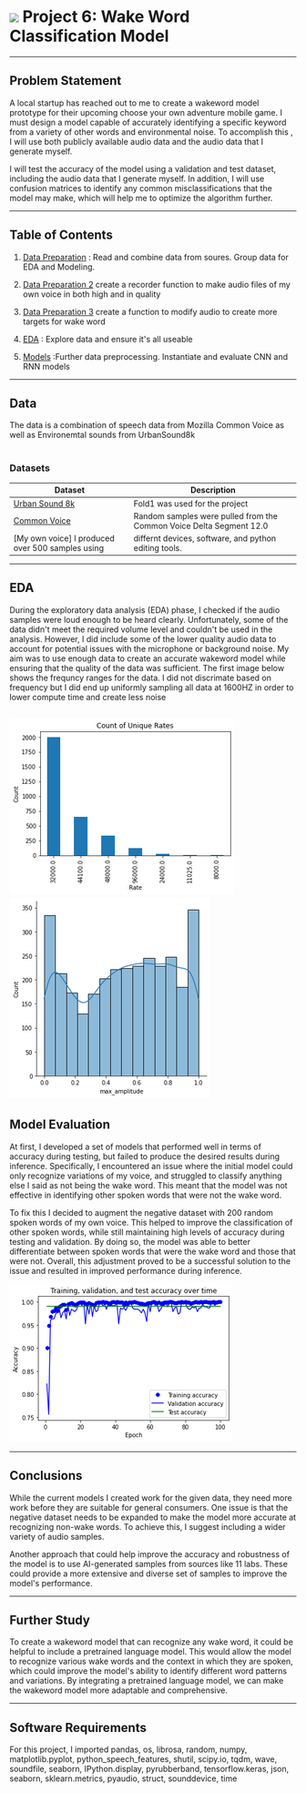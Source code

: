 # ![](https://ga-dash.s3.amazonaws.com/production/assets/logo-9f88ae6c9c3871690e33280fcf557f33.png) Project 6: Wake Word Classification Model 

---
## Problem Statement
A local startup has reached out to me to create a wakeword model prototype for their upcoming choose your own adventure mobile game. I must design a model capable of accurately identifying a specific keyword from a variety of other words and environmental noise. To accomplish this , I will use both publicly available audio data and the audio data that I generate myself.

I will test the accuracy of the model using a validation and test dataset, including the audio data that I generate myself. In addition, I will use confusion matrices to identify any common misclassifications that the model may make, which will help me to optimize the algorithm further.


---

## Table of Contents

1. [Data Preparation](https://git.generalassemb.ly/ricky-odineverest/Project_6/blob/main/preprocess_step1.ipynb) : Read and combine data from soures. Group data for EDA and Modeling.

2. [Data Preparation 2](https://git.generalassemb.ly/ricky-odineverest/Project_6/blob/main/preprocess_step1.ipynb) create a recorder function to make audio files of my own voice in both high and in quality

3. [Data Preparation 3](https://git.generalassemb.ly/ricky-odineverest/Project_6/blob/main/preprocess_step1.ipynb) create a function to modify audio to create more targets for wake word

4. [EDA](https://git.generalassemb.ly/ricky-odineverest/Project_6/blob/main/EDA_FOR_AUDIO_some_cleaning.ipynb) :  Explore data and ensure it's all useable

5. [Models](https://git.generalassemb.ly/ricky-odineverest/Project_6/blob/main/RNN_CNN_for_audiodata.ipynb) :Further data preprocessing. Instantiate and evaluate CNN and RNN models


---
## Data

The data is a combination of speech data from Mozilla Common Voice as well as Environemtal sounds from UrbanSound8k

#
### Datasets
|Dataset|Description|
|---|---|
|[Urban Sound 8k](https://urbansounddataset.weebly.com/urbansound8k.html)| Fold1 was used for the project
[Common Voice](https://commonvoice.mozilla.org/en) | Random samples were pulled from the Common Voice Delta Segment 12.0
[My own voice] I produced over 500 samples using | differnt devices, software, and python editing tools.



---
## EDA

During the exploratory data analysis (EDA) phase, I checked if the audio samples were loud enough to be heard clearly. Unfortunately, some of the data didn't meet the required volume level and couldn't be used in the analysis. However, I did include some of the lower quality audio data to account for potential issues with the microphone or background noise. My aim was to use enough data to create an accurate wakeword model while ensuring that the quality of the data was sufficient.
The first image below shows the frequncy ranges for the data. I did not discrimate based on frequency but I did end up uniformly sampling all data at 1600HZ in order to lower compute time and create less noise


![HZ](https://github.com/Ricky-OdinEverest/Project_6_from_ENT/blob/main/imgp6/download%20(14).png)
![DB](https://github.com/Ricky-OdinEverest/Project_6_from_ENT/blob/main/imgp6/download%20(15).png)
---

## Model Evaluation 

At first, I developed a set of models that performed well in terms of accuracy during testing, but failed to produce the desired results during inference. Specifically, I encountered an issue where the initial model could only recognize variations of my voice, and struggled to classify anything else I said as not being the wake word. This meant that the model was not effective in identifying other spoken words that were not the wake word.

To fix this I decided to augment the negative dataset with 200 random spoken words of my own voice. This helped to improve the classification of other spoken words, while still maintaining high levels of accuracy during testing and validation. By doing so, the model was able to better differentiate between spoken words that were the wake word and those that were not. Overall, this adjustment proved to be a successful solution to the issue and resulted in improved performance during inference.

![Best Final Model](https://github.com/Ricky-OdinEverest/Project_6_from_ENT/blob/main/imgp6/download%20(26).png)

---
## Conclusions
While the current models I created work for the given data, they need more work before they are suitable for general consumers. One issue is that the negative dataset needs to be expanded to make the model more accurate at recognizing non-wake words. To achieve this, I suggest including a wider variety of audio samples.

Another approach that could help improve the accuracy and robustness of the model is to use AI-generated samples from sources like 11 labs. These could provide a more extensive and diverse set of samples to improve the model's performance. 

---
## Further Study
To create a wakeword model that can recognize any wake word, it could be helpful to include a pretrained language model. This would allow the model to recognize various wake words and the context in which they are spoken, which could improve the model's ability to identify different word patterns and variations. By integrating a pretrained language model, we can make the wakeword model more adaptable and comprehensive.

---
## Software Requirements

For this project, I imported pandas, os, librosa, random, numpy, matplotlib.pyplot, python_speech_features, shutil, scipy.io, tqdm, wave, soundfile, seaborn, IPython.display, pyrubberband, tensorflow.keras, json, seaborn, sklearn.metrics, pyaudio, struct, sounddevice, time
